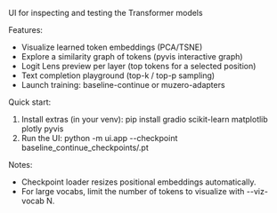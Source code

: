 UI for inspecting and testing the Transformer models

Features:
- Visualize learned token embeddings (PCA/TSNE)
- Explore a similarity graph of tokens (pyvis interactive graph)
- Logit Lens preview per layer (top tokens for a selected position)
- Text completion playground (top-k / top-p sampling)
- Launch training: baseline-continue or muzero-adapters

Quick start:
1) Install extras (in your venv):
   pip install gradio scikit-learn matplotlib plotly pyvis
2) Run the UI:
   python -m ui.app --checkpoint baseline_continue_checkpoints/<your>.pt

Notes:
- Checkpoint loader resizes positional embeddings automatically.
- For large vocabs, limit the number of tokens to visualize with --viz-vocab N.
